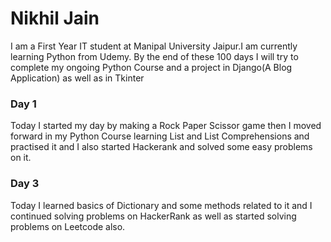 # Nikhil Jain

I am a First Year IT student at Manipal University Jaipur.I am currently learning Python from Udemy. By the end of these 100 days I will try to complete my ongoing Python Course and a project in Django(A Blog Application) as well as in Tkinter

### Day 1 

Today I started my day by making a Rock Paper Scissor game then I moved forward in my Python Course learning List and List Comprehensions and practised it and I also started Hackerank and solved some easy problems on it.

### Day 3

Today I learned basics of Dictionary and some methods related to it and I continued solving problems on HackerRank as well as started solving problems on Leetcode also.



